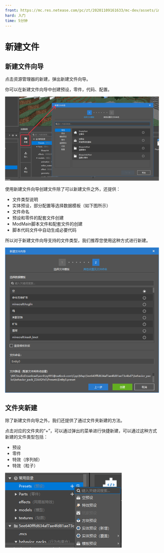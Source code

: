 ```yaml
---
front: https://mc.res.netease.com/pc/zt/20201109161633/mc-dev/assets/img/content002.a08fa47a.png
hard: 入门
time: 5分钟
---
```


# 新建文件

## 新建文件向导

点击资源管理器的新建，弹出新建文件向导。

你可以在新建文件向导中创建预设，零件，代码、配置。

![content006](./images/content006.png)

使用新建文件向导创建文件除了可以新建文件之外，还提供：

- 文件类型说明
- 实体预设，部分配置等选择数据模板（如下图所示）
- 文件命名
- 预设和零件的配套文件创建
- ModMain脚本文件和配套文件的创建
- 脚本代码文件中自动生成必要代码

所以对于新建文件向导支持的文件类型，我们推荐您使用这种方式进行新建。

![content005](./images/content005.png)



## 文件夹新建

除了新建文件向导之外，我们还提供了通过文件夹新建的方法。

点击对应的文件夹的“+”，可以通过弹出的菜单进行快捷新建，可以通过这种方式新建的文件类型包括：

- 预设
- 零件
- 特效（序列帧）
- 特效（粒子）

![image-20210710172334125](./images/content007.png)
